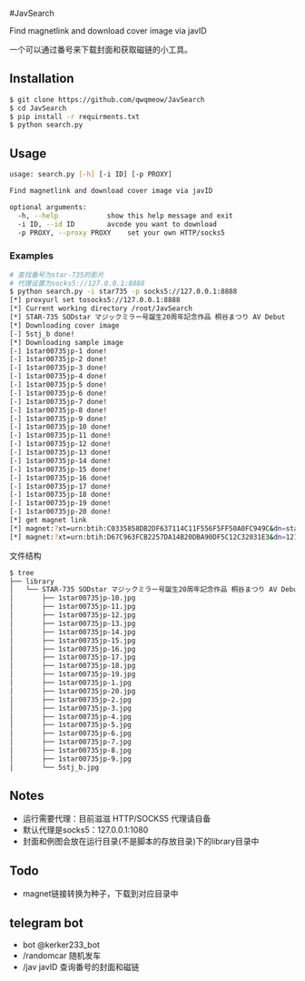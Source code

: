 #JavSearch

Find magnetlink and download cover image via javID

一个可以通过番号来下载封面和获取磁链的小工具。



## Installation

```bash
$ git clone https://github.com/qwqmeow/JavSearch
$ cd JavSearch
$ pip install -r requirments.txt
$ python search.py
```




## Usage

```bash
usage: search.py [-h] [-i ID] [-p PROXY]

Find magnetlink and download cover image via javID

optional arguments:
  -h, --help            show this help message and exit
  -i ID, --id ID        avcode you want to download
  -p PROXY, --proxy PROXY    set your own HTTP/socks5

```


### Examples

```bash
# 查找番号为star-735的影片
# 代理设置为socks5://127.0.0.1:8888
$ python search.py -i star735 -p socks5://127.0.0.1:8888
[*] proxyurl set tosocks5://127.0.0.1:8888
[*] Current working directory /root/JavSearch
[*] STAR-735 SODstar マジックミラー号誕生20周年記念作品 桐谷まつり AV Debut
[*] Downloading cover image
[-] 5stj_b done!
[*] Downloading sample image
[-] 1star00735jp-1 done!
[-] 1star00735jp-2 done!
[-] 1star00735jp-3 done!
[-] 1star00735jp-4 done!
[-] 1star00735jp-5 done!
[-] 1star00735jp-6 done!
[-] 1star00735jp-7 done!
[-] 1star00735jp-8 done!
[-] 1star00735jp-9 done!
[-] 1star00735jp-10 done!
[-] 1star00735jp-11 done!
[-] 1star00735jp-12 done!
[-] 1star00735jp-13 done!
[-] 1star00735jp-14 done!
[-] 1star00735jp-15 done!
[-] 1star00735jp-16 done!
[-] 1star00735jp-17 done!
[-] 1star00735jp-18 done!
[-] 1star00735jp-19 done!
[-] 1star00735jp-20 done!
[*] get magnet link
[*] magnet:?xt=urn:btih:C0335858DB2DF637114C11F556F5FF50A0FC949C&dn=star-735.mp4 2.09GB
[*] magnet:?xt=urn:btih:D67C963FCB2257DA14B20DBA90DF5C12C32031E3&dn=1211-javbo.net_star-735 4.2GB
```
文件结构
```bash
$ tree
├── library
│   └── STAR-735 SODstar マジックミラー号誕生20周年記念作品 桐谷まつり AV Debut
│       ├── 1star00735jp-10.jpg
│       ├── 1star00735jp-11.jpg
│       ├── 1star00735jp-12.jpg
│       ├── 1star00735jp-13.jpg
│       ├── 1star00735jp-14.jpg
│       ├── 1star00735jp-15.jpg
│       ├── 1star00735jp-16.jpg
│       ├── 1star00735jp-17.jpg
│       ├── 1star00735jp-18.jpg
│       ├── 1star00735jp-19.jpg
│       ├── 1star00735jp-1.jpg
│       ├── 1star00735jp-20.jpg
│       ├── 1star00735jp-2.jpg
│       ├── 1star00735jp-3.jpg
│       ├── 1star00735jp-4.jpg
│       ├── 1star00735jp-5.jpg
│       ├── 1star00735jp-6.jpg
│       ├── 1star00735jp-7.jpg
│       ├── 1star00735jp-8.jpg
│       ├── 1star00735jp-9.jpg
│       └── 5stj_b.jpg


```


## Notes
- 运行需要代理：目前滋滋 HTTP/SOCKS5 代理请自备
- 默认代理是socks5：127.0.0.1:1080
- 封面和例图会放在运行目录(不是脚本的存放目录)下的library目录中

## Todo
- magnet链接转换为种子，下载到对应目录中

## telegram bot
- bot @kerker233_bot
- /randomcar 随机发车
- /jav javID 查询番号的封面和磁链
